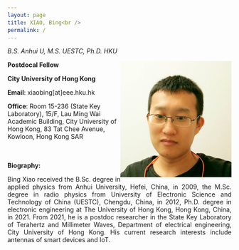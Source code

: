```yaml
---
layout: page
title: XIAO, Bing<br />
permalink: /
---
```

*B.S. Anhui U, M.S. UESTC, Ph.D. HKU*<br />

<img src="images/a/photo.jpg" width="250px" align="right" alt="图片描述">

**Postdocal Fellow**<br /> 

**City University of Hong Kong**<br />  

**Email**: xiaobing[at]eee.hku.hk<br /> 
   
**Office**: Room 15-236 (State Key Laboratory), 15/F, Lau Ming Wai Academic Building, City University of Hong Kong, 83 Tat Chee Avenue, Kowloon, Hong Kong SAR<br />     
<br /> 

**Biography:**
<div style="text-align:justify;">
Bing Xiao received the B.Sc. degree in applied physics from Anhui University, Hefei, China, in 2009, the M.Sc. degree in radio physics from University of Electronic Science and Technology of China (UESTC), Chengdu, China, in 2012, Ph.D. degree in electronic engineering at The University of Hong Kong, Hong Kong, China, in 2021. From 2021, he is a postdoc researcher in the State Key Laboratory of Terahertz and Millimeter Waves, Department of electrical engineering, City University of Hong Kong. His current research interests include antennas of smart devices and IoT.<br />
<br />   

</div>








